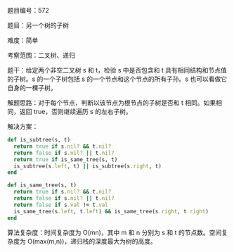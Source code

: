 题目编号：572

题目：另一个树的子树

难度：简单

考察范围：二叉树、递归

题干：给定两个非空二叉树 s 和 t，检验 s 中是否包含和 t 具有相同结构和节点值的子树。s 的一个子树包括 s 的一个节点和这个节点的所有子孙。s 也可以看做它自身的一棵子树。

解题思路：对于每个节点，判断以该节点为根节点的子树是否和 t 相同。如果相同，返回 true，否则继续遍历 s 的左右子树。

解决方案：

```ruby
def is_subtree(s, t)
  return true if s.nil? && t.nil?
  return false if s.nil? || t.nil?
  return true if is_same_tree(s, t)
  is_subtree(s.left, t) || is_subtree(s.right, t)
end

def is_same_tree(s, t)
  return true if s.nil? && t.nil?
  return false if s.nil? || t.nil?
  return false if s.val != t.val
  is_same_tree(s.left, t.left) && is_same_tree(s.right, t.right)
end
```

算法复杂度：时间复杂度为 O(mn)，其中 m 和 n 分别为 s 和 t 的节点数。空间复杂度为 O(max(m,n))，递归栈的深度最大为树的高度。